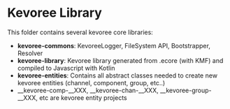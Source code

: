 # Kevoree Library

This folder contains several kevoree core libraries:

 * __kevoree-commons__: KevoreeLogger, FileSystem API, Bootstrapper, Resolver
 * __kevoree-library__: Kevoree library generated from .ecore (with KMF) and compiled to Javascript with Kotlin
 * __kevoree-entities__: Contains all abstract classes needed to create new kevoree entities (channel, component, group, etc..)
 * __kevoree-comp-__XXX, __kevoree-chan-__XXX, __kevoree-group-__XXX, etc are kevoree entity projects